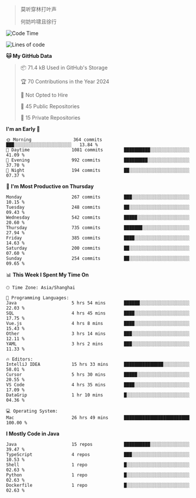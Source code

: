 > 莫听穿林打叶声
> 
> 何妨吟啸且徐行

<!-- ![Github Stats](https://github-readme-stats.vercel.app/api?username=catch6&count_private=true&show_icons=true&theme=gruvbox) -->

<!-- ![Top Langs](https://github-readme-stats.vercel.app/api/top-langs/?username=catch6&layout=compact) -->

<!--START_SECTION:waka-->
![Code Time](http://img.shields.io/badge/Code%20Time-1%2C567%20hrs%2040%20mins-blue)

![Lines of code](https://img.shields.io/badge/From%20Hello%20World%20I%27ve%20Written-9.4%20million%20lines%20of%20code-blue)

**🐱 My GitHub Data** 

> 📦 71.4 kB Used in GitHub's Storage 
 > 
> 🏆 70 Contributions in the Year 2024
 > 
> 🚫 Not Opted to Hire
 > 
> 📜 45 Public Repositories 
 > 
> 🔑 15 Private Repositories 
 > 
**I'm an Early 🐤** 

```text
🌞 Morning                364 commits         ███░░░░░░░░░░░░░░░░░░░░░░   13.84 % 
🌆 Daytime                1081 commits        ██████████░░░░░░░░░░░░░░░   41.09 % 
🌃 Evening                992 commits         █████████░░░░░░░░░░░░░░░░   37.70 % 
🌙 Night                  194 commits         ██░░░░░░░░░░░░░░░░░░░░░░░   07.37 % 
```
📅 **I'm Most Productive on Thursday** 

```text
Monday                   267 commits         ███░░░░░░░░░░░░░░░░░░░░░░   10.15 % 
Tuesday                  248 commits         ██░░░░░░░░░░░░░░░░░░░░░░░   09.43 % 
Wednesday                542 commits         █████░░░░░░░░░░░░░░░░░░░░   20.60 % 
Thursday                 735 commits         ███████░░░░░░░░░░░░░░░░░░   27.94 % 
Friday                   385 commits         ████░░░░░░░░░░░░░░░░░░░░░   14.63 % 
Saturday                 200 commits         ██░░░░░░░░░░░░░░░░░░░░░░░   07.60 % 
Sunday                   254 commits         ██░░░░░░░░░░░░░░░░░░░░░░░   09.65 % 
```


📊 **This Week I Spent My Time On** 

```text
🕑︎ Time Zone: Asia/Shanghai

💬 Programming Languages: 
Java                     5 hrs 54 mins       ██████░░░░░░░░░░░░░░░░░░░   22.03 % 
SQL                      4 hrs 45 mins       ████░░░░░░░░░░░░░░░░░░░░░   17.75 % 
Vue.js                   4 hrs 8 mins        ████░░░░░░░░░░░░░░░░░░░░░   15.43 % 
Other                    3 hrs 14 mins       ███░░░░░░░░░░░░░░░░░░░░░░   12.11 % 
YAML                     3 hrs 2 mins        ███░░░░░░░░░░░░░░░░░░░░░░   11.33 % 

🔥 Editors: 
IntelliJ IDEA            15 hrs 33 mins      ███████████████░░░░░░░░░░   58.01 % 
Cursor                   5 hrs 30 mins       █████░░░░░░░░░░░░░░░░░░░░   20.55 % 
VS Code                  4 hrs 35 mins       ████░░░░░░░░░░░░░░░░░░░░░   17.09 % 
DataGrip                 1 hr 10 mins        █░░░░░░░░░░░░░░░░░░░░░░░░   04.36 % 

💻 Operating System: 
Mac                      26 hrs 49 mins      █████████████████████████   100.00 % 
```

**I Mostly Code in Java** 

```text
Java                     15 repos            ██████████░░░░░░░░░░░░░░░   39.47 % 
TypeScript               4 repos             ███░░░░░░░░░░░░░░░░░░░░░░   10.53 % 
Shell                    1 repo              █░░░░░░░░░░░░░░░░░░░░░░░░   02.63 % 
Python                   1 repo              █░░░░░░░░░░░░░░░░░░░░░░░░   02.63 % 
Dockerfile               1 repo              █░░░░░░░░░░░░░░░░░░░░░░░░   02.63 % 
```




<!--END_SECTION:waka-->
